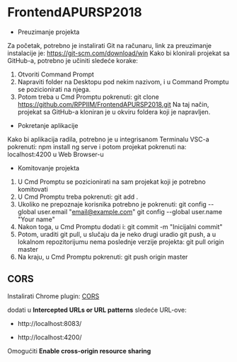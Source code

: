 # FrontendAPURSP2018

* Preuzimanje projekta

Za početak, potrebno je instalirati Git na računaru, link za preuzimanje instalacije je: https://git-scm.com/download/win
Kako bi klonirali projekat sa GitHub-a, potrebno je učiniti sledeće korake:
1.	Otvoriti Command Prompt
2.	Napraviti folder na Desktopu pod nekim nazivom, i u Command Promptu se pozicionirati na njega.
3.	Potom treba u Cmd Promptu pokrenuti: 
git clone https://github.com/RPPIIM/FrontendAPURSP2018.git
Na taj način, projekat sa GitHub-a kloniran je u okviru foldera koji je napravljen.

* Pokretanje aplikacije

Kako bi aplikacija radila, potrebno je u integrisanom Terminalu VSC-a pokrenuti:
npm install 
ng serve 
i potom projekat pokrenuti na: localhost:4200 u Web Browser-u

* Komitovanje projekta

1.	U Cmd Promptu se pozicionirati na sam projekat koji je potrebno komitovati
2.	U Cmd Promptu treba pokrenuti: 
git add .
3.	Ukoliko ne prepoznaje korisnika potrebno je pokrenuti: 
git config --global user.email "email@example.com" 
git config --global user.name "Your name"
4.	Nakon toga, u Cmd Promptu dodati i: 
git commit -m "Inicijalni commit"
5.	Potom, uraditi git pull, u slučaju da je neko drugi uradio git push, a u lokalnom repozitorijumu nema poslednje verzije projekta:
git pull origin master
6.	Na kraju, u Cmd Promptu pokrenuti: 
git push origin master

## CORS

Instalirati Chrome plugin: [CORS](https://chrome.google.com/webstore/detail/allow-control-allow-origi/nlfbmbojpeacfghkpbjhddihlkkiljbi)

dodati u **Intercepted URLs or URL patterns** sledeće URL-ove:

* http://localhost:8083/

* http://localhost:4200/

Omogućiti **Enable cross-origin resource sharing**
